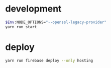 # development

```sh
$Env:NODE_OPTIONS="--openssl-legacy-provider"
yarn run start
```

# deploy

```sh
yarn run firebase deploy --only hosting
```
